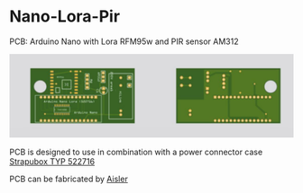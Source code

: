 # Nano-Lora-Pir
PCB: Arduino Nano with Lora RFM95w and PIR sensor AM312 

<picture>
  <img src="https://github.com/bvdbrule/Nano-Lora-PIr/blob/master/Nano-Lora-AM312.jpeg"  alt="Arduino Nano with Lora RFM95W" style="width:auto;">
</picture>

PCB is designed to use in combination with a power connector case <a href="https://www.conrad.nl/p/strapubox-typ-i-stekkerbehuizing-37-x-43-x-735-abs-zwart-1-stuks-522716">Strapubox TYP 522716</a>

PCB can be fabricated by <a href="https://aisler.net/p/XXJEPJJO">Aisler</a> 
